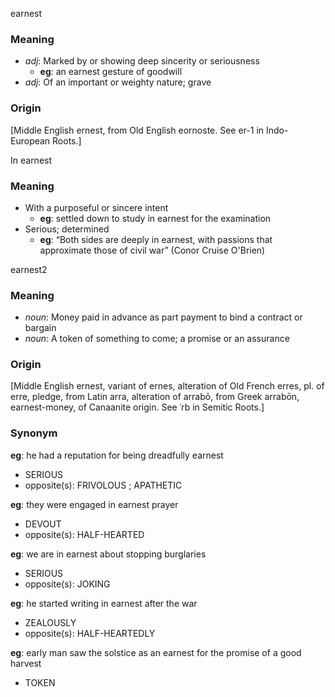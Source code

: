 earnest
### Meaning
+ _adj_: Marked by or showing deep sincerity or seriousness
	+ __eg__: an earnest gesture of goodwill
+ _adj_: Of an important or weighty nature; grave

### Origin

[Middle English ernest, from Old English eornoste. See er-1 in Indo-European Roots.]

In earnest
### Meaning
+  With a purposeful or sincere intent
	+ __eg__: settled down to study in earnest for the examination
+  Serious; determined
	+ __eg__: “Both sides are deeply in earnest, with passions that approximate those of civil war” (Conor Cruise O'Brien)

earnest2
### Meaning
+ _noun_: Money paid in advance as part payment to bind a contract or bargain
+ _noun_: A token of something to come; a promise or an assurance

### Origin

[Middle English ernest, variant of ernes, alteration of Old French erres, pl. of erre, pledge, from Latin arra, alteration of arrabō, from Greek arrabōn, earnest-money, of Canaanite origin. See ʿrb in Semitic Roots.]

### Synonym

__eg__: he had a reputation for being dreadfully earnest

+ SERIOUS
+ opposite(s): FRIVOLOUS ; APATHETIC

__eg__: they were engaged in earnest prayer

+ DEVOUT
+ opposite(s): HALF-HEARTED

__eg__: we are in earnest about stopping burglaries

+ SERIOUS
+ opposite(s): JOKING

__eg__: he started writing in earnest after the war

+ ZEALOUSLY
+ opposite(s): HALF-HEARTEDLY

__eg__: early man saw the solstice as an earnest for the promise of a good harvest

+ TOKEN


